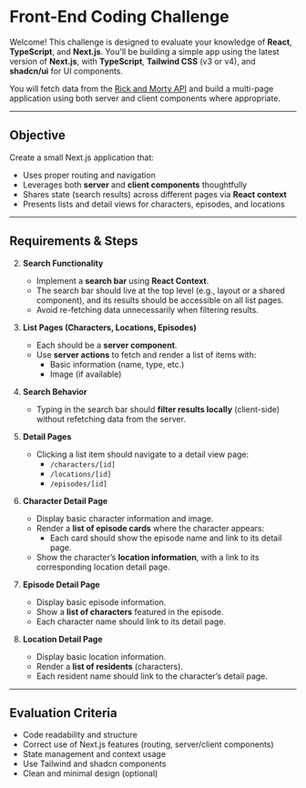 # Front-End Coding Challenge

Welcome! This challenge is designed to evaluate your knowledge of **React**, **TypeScript**, and **Next.js**. You'll be building a simple app using the latest version of **Next.js**, with **TypeScript**, **Tailwind CSS** (v3 or v4), and **shadcn/ui** for UI components.

You will fetch data from the [Rick and Morty API](https://rickandmortyapi.com/documentation/#rest) and build a multi-page application using both server and client components where appropriate.

---

## Objective

Create a small Next.js application that:

- Uses proper routing and navigation
- Leverages both **server** and **client components** thoughtfully
- Shares state (search results) across different pages via **React context**
- Presents lists and detail views for characters, episodes, and locations

---

## Requirements & Steps

<!-- 1. **Home Page**

   - Create a root page (`/`) with **three navigation links**:
     - Characters
     - Locations
     - Episodes -->

2. **Search Functionality**

   - Implement a **search bar** using **React Context**.
   - The search bar should live at the top level (e.g., layout or a shared component), and its results should be accessible on all list pages.
   - Avoid re-fetching data unnecessarily when filtering results.

3. **List Pages (Characters, Locations, Episodes)**

   - Each should be a **server component**.
   - Use **server actions** to fetch and render a list of items with:
     - Basic information (name, type, etc.)
     - Image (if available)

4. **Search Behavior**

   - Typing in the search bar should **filter results locally** (client-side) without refetching data from the server.

5. **Detail Pages**

   - Clicking a list item should navigate to a detail view page:
     - `/characters/[id]`
     - `/locations/[id]`
     - `/episodes/[id]`

6. **Character Detail Page**

   - Display basic character information and image.
   - Render a **list of episode cards** where the character appears:
     - Each card should show the episode name and link to its detail page.
   - Show the character’s **location information**, with a link to its corresponding location detail page.

7. **Episode Detail Page**

   - Display basic episode information.
   - Show a **list of characters** featured in the episode.
   - Each character name should link to its detail page.

8. **Location Detail Page**
   - Display basic location information.
   - Render a **list of residents** (characters).
   - Each resident name should link to the character’s detail page.

---

## Evaluation Criteria

- Code readability and structure
- Correct use of Next.js features (routing, server/client components)
- State management and context usage
- Use Tailwind and shadcn components
- Clean and minimal design (optional)
